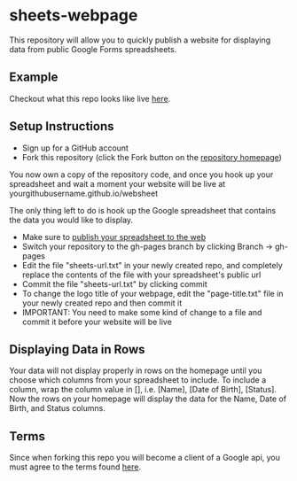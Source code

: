 # sheets-webpage

This repository will allow you to quickly publish a website for displaying data from public Google Forms spreadsheets.

## Example
Checkout what this repo looks like live [here](http://lastmj.github.io/websheet).

## Setup Instructions
* Sign up for a GitHub account
* Fork this repository (click the Fork button on the [repository homepage](https://github.com/lastmj/sheets-webpage))

You now own a copy of the repository code, and once you hook up your spreadsheet and wait a moment your website will be live at yourgithubusername.github.io/websheet

The only thing left to do is hook up the Google spreadsheet that contains the data you would like to display.
* Make sure to [publish your spreadsheet to the web](https://support.google.com/docs/answer/37579?hl=en)
* Switch your repository to the gh-pages branch by clicking Branch -> gh-pages
* Edit the file "sheets-url.txt" in your newly created repo, and completely replace the contents of the file with your spreadsheet's public url
* Commit the file "sheets-url.txt" by clicking commit
* To change the logo title of your webpage, edit the "page-title.txt" file in your newly created repo and then commit it
* IMPORTANT: You need to make some kind of change to a file and commit it before your website will be live

## Displaying Data in Rows

Your data will not display properly in rows on the homepage until you choose which columns from your spreadsheet to include. To include a column, wrap the column value in [], i.e. [Name], [Date of Birth], [Status]. Now the rows on your homepage will display the data for the Name, Date of Birth, and Status columns.

## Terms
Since when forking this repo you will become a client of a Google api, you must agree to the terms found [here](https://github.com/lastmj/websheet/blob/master/TERMS).
